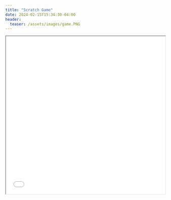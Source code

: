 ```yaml
---
title: "Scratch Game"
date: 2024-02-15T15:34:30-04:00
header:
  teaser: /assets/images/game.PNG
---
```

<!-- Embedding HTML file -->
<iframe src="/_posts/Untitled-2.html" width="100%" height="500px"></iframe>
